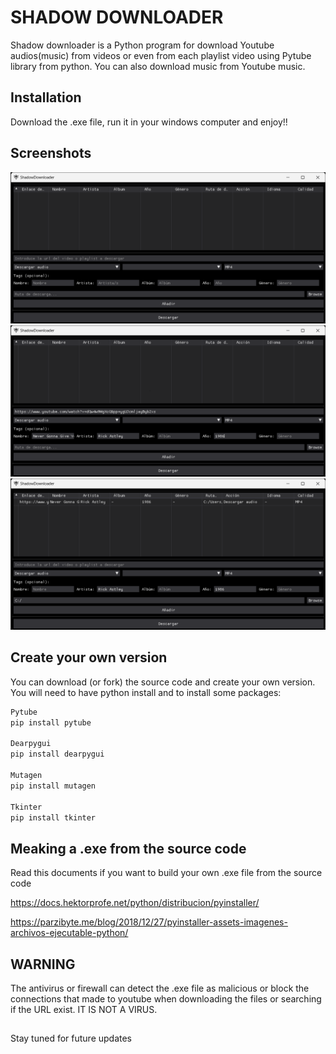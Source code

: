 
# SHADOW DOWNLOADER

Shadow downloader is a Python program for download Youtube audios(music) from videos or even from each playlist video using Pytube library from python. You can also download music from Youtube music.

## Installation

Download the .exe file, run it in your windows computer and enjoy!!

## Screenshots

![Alt text](https://github.com/yo525/Youtube_Dowloader/blob/main/screenshots/main_window.png "main_window.png")
![Alt text](https://github.com/yo525/Youtube_Dowloader/blob/main/screenshots/new_song.png "new_song.png")
![Alt text](https://github.com/yo525/Youtube_Dowloader/blob/main/screenshots/song_added.png "song_added.png")

## Create your own version
You can download (or fork) the source code and create your own version.
You will need to have python install and to install some packages:

```bash
Pytube
pip install pytube

Dearpygui
pip install dearpygui

Mutagen
pip install mutagen

Tkinter
pip install tkinter
```

## Meaking a .exe from the source code
Read this documents if you want to build your own .exe file from the source code

<https://docs.hektorprofe.net/python/distribucion/pyinstaller/>

<https://parzibyte.me/blog/2018/12/27/pyinstaller-assets-imagenes-archivos-ejecutable-python/>

## WARNING
The antivirus or firewall can detect the .exe file as malicious or block the connections that made to youtube when downloading the files or searching if the URL exist. IT IS NOT A VIRUS.

##
Stay tuned for future updates
